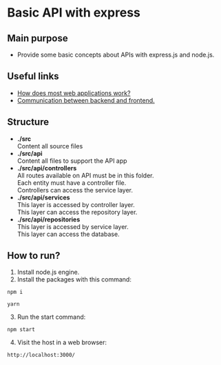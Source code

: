 # Basic API with express
## Main purpose
* Provide some basic concepts about APIs with express.js and node.js.
## Useful links
* [How does most web applications work?](https://chunksofco.de/front-end-vs-back-end-vs-client-side-vs-server-side-7a04b3ec8764)
* [Communication between backend and frontend.](https://codewithhugo.com/in-simple-terms-code-on-the-backend-frontend-and-how-they-interact/)
## Structure
* **./src**\
Content all source files
* **./src/api**\
Content all files to support the API app
* **./src/api/controllers**\
All routes available on API must be in this folder.\
Each entity must have a controller file.\
Controllers can access the service layer.
* **./src/api/services**\
This layer is accessed by controller layer.\
This layer can access the repository layer.
* **./src/api/repositories**\
This layer is accessed by service layer.\
This layer can access the database.
## How to run?
1. Install node.js engine.
2. Install the packages with this command:
```shell
npm i
```
```shell
yarn
```
3. Run the start command:
```shell
npm start
```
4. Visit the host in a web browser:
```
http://localhost:3000/
```